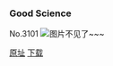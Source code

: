### Good Science
No.3101
![图片不见了~~~](https://imgs.xkcd.com/comics/good_science.png)

[原址](https://xkcd.com//3101) [下载](https://imgs.xkcd.com/comics/good_science.png)

